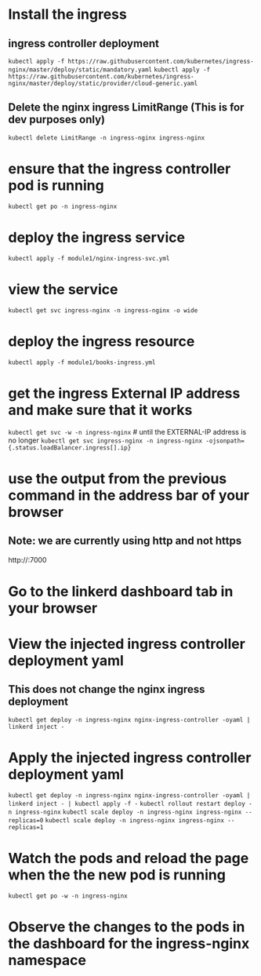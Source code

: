 # Install the ingress

## ingress controller deployment
`kubectl apply -f https://raw.githubusercontent.com/kubernetes/ingress-nginx/master/deploy/static/mandatory.yaml`
`kubectl apply -f https://raw.githubusercontent.com/kubernetes/ingress-nginx/master/deploy/static/provider/cloud-generic.yaml`

## Delete the nginx ingress LimitRange (This is for dev purposes only)
`kubectl delete LimitRange -n ingress-nginx ingress-nginx`

# ensure that the ingress controller pod is running
`kubectl get po -n ingress-nginx`

# deploy the ingress service
`kubectl apply -f module1/nginx-ingress-svc.yml`

# view the service
`kubectl get svc ingress-nginx -n ingress-nginx -o wide`

# deploy the ingress resource
`kubectl apply -f module1/books-ingress.yml`

# get the ingress External IP address and make sure that it works
`kubectl get svc -w -n ingress-nginx` # until the EXTERNAL-IP address is no longer <pending>
`kubectl get svc ingress-nginx -n ingress-nginx -ojsonpath={.status.loadBalancer.ingress[].ip}`

# use the output from the previous command in the address bar of your browser
## Note: we are currently using http and not https
http://<output from previous command>:7000

# Go to the linkerd dashboard tab in your browser

# View the injected ingress controller deployment yaml
## This does not change the nginx ingress deployment
`kubectl get deploy -n ingress-nginx nginx-ingress-controller -oyaml | linkerd inject -`

# Apply the injected ingress controller deployment yaml
`kubectl get deploy -n ingress-nginx nginx-ingress-controller -oyaml | linkerd inject - | kubectl apply -f -`
`kubectl rollout restart deploy -n ingress-nginx`
`kubectl scale deploy -n ingress-nginx ingress-nginx --replicas=0`
`kubectl scale deploy -n ingress-nginx ingress-nginx --replicas=1`

# Watch the pods and reload the page when the the new pod is running
`kubectl get po -w -n ingress-nginx`

# Observe the changes to the pods in the dashboard for the ingress-nginx namespace